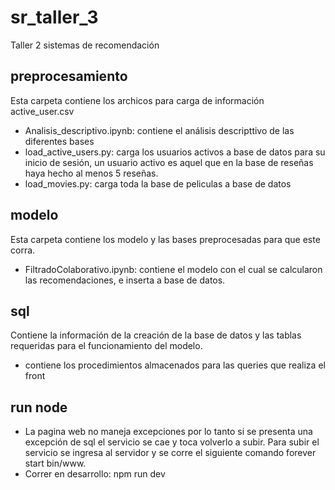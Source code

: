 # sr_taller_3
Taller 2 sistemas de recomendación

## preprocesamiento
Esta carpeta contiene los archicos para carga de información
active_user.csv
- Analisis_descriptivo.ipynb: contiene el análisis descripttivo de las diferentes bases
- load_active_users.py: carga los usuarios activos a base de datos para su inicio de sesión, un usuario activo es aquel que en la base de reseñas haya hecho al menos 5 reseñas.
- load_movies.py: carga toda la base de peliculas a base de datos

## modelo
Esta carpeta contiene los modelo y las bases preprocesadas para que este corra.

- FiltradoColaborativo.ipynb: contiene el modelo con el cual se calcularon las recomendaciones, e inserta a base de datos.

## sql
Contiene la información de la creación de la base de datos y las tablas requeridas para el funcionamiento del modelo.
- contiene los procedimientos almacenados para las queries que realiza el front

## run node
- La pagina web no maneja excepciones por lo tanto si se presenta una excepción de sql el servicio se cae y toca volverlo a subir. Para subir el servicio se ingresa al servidor y se corre el siguiente comando forever start bin/www.
- Correr en desarrollo: npm run dev
